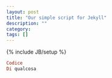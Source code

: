 ```yaml
---
layout: post
title: "Our simple script for Jekyll"
description: ""
category: 
tags: []
---
```

{% include JB/setup %}
```ruby
Codice
Di qualcosa
```
